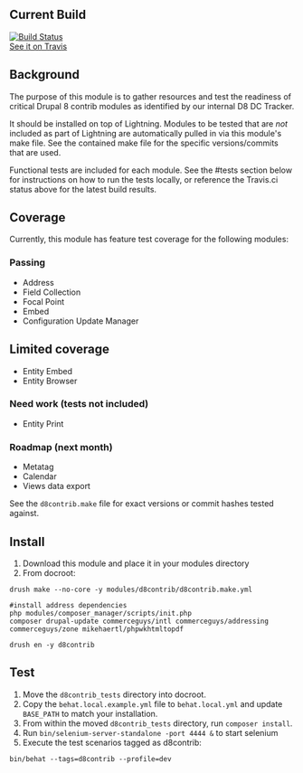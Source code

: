 ## Current Build
[![Build Status](https://travis-ci.org/balsama/d8contrib.svg?branch=8.x-1.x)](https://travis-ci.org/balsama/d8contrib)  
[See it on Travis](https://travis-ci.org/balsama/d8contrib)

## Background
The purpose of this module is to gather resources and test the readiness of
critical Drupal 8 contrib modules as identified by our internal D8 DC Tracker.

It should be installed on top of Lightning. Modules to be tested that are *not*
included as part of Lightning are automatically pulled in via this module's make
file. See the contained make file for the specific versions/commits that are
used.

Functional tests are included for each module. See the #tests section below for
instructions on how to run the tests locally, or reference the Travis.ci status
above for the latest build results.

## Coverage
Currently, this module has feature test coverage for the following modules:

### Passing
* Address
* Field Collection
* Focal Point
* Embed
* Configuration Update Manager

## Limited coverage
* Entity Embed
* Entity Browser

### Need work (tests not included)
* Entity Print

### Roadmap (next month)
* Metatag
* Calendar
* Views data export

See the `d8contrib.make` file for exact versions or commit hashes tested against.

## Install

1. Download this module and place it in your modules directory
2. From docroot:

```
drush make --no-core -y modules/d8contrib/d8contrib.make.yml

#install address dependencies
php modules/composer_manager/scripts/init.php
composer drupal-update commerceguys/intl commerceguys/addressing commerceguys/zone mikehaertl/phpwkhtmltopdf

drush en -y d8contrib
```
## Test
1. Move the `d8contrib_tests` directory into docroot.
2. Copy the `behat.local.example.yml` file to `behat.local.yml` and update
   `BASE_PATH` to match your installation.
3. From within the moved `d8contrib_tests` directory, run `composer install`.
4. Run `bin/selenium-server-standalone -port 4444 &` to start selenium 
5. Execute the test scenarios tagged as d8contrib:

```
bin/behat --tags=d8contrib --profile=dev
```
